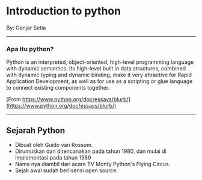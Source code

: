 # Introduction to python

By: Ganjar Setia

---

### Apa itu python?

Python is an interpreted, object-oriented, high-level programming language with dynamic semantics. Its high-level built in data structures, combined with dynamic typing and dynamic binding, make it very attractive for Rapid Application Development, as well as for use as a scripting or glue language to connect existing components together.

[From https://www.python.org/doc/essays/blurb/](https://www.python.org/doc/essays/blurb/)

---

## Sejarah Python

- Dibuat oleh Guido van Rossum.
- Dirumuskan dan direncanakan pada tahun 1980, dan mulai di implementasi pada tahun 1989
- Nama nya diambil dari acara TV Monty Python's Flying Circus.
- Sejak awal sudah berlisensi open source.
